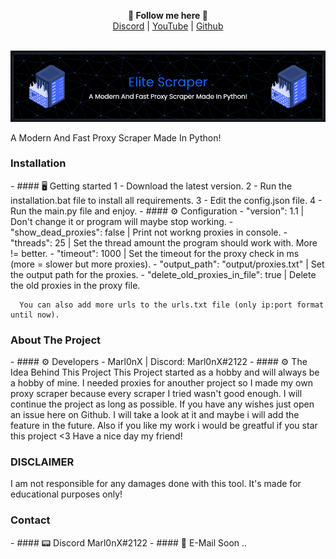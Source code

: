 <p align='center'>
  <b>📰 Follow me here 📰</b><br>  
  <a href="https://discord.com/users/1032874064731185152">Discord</a> |
  <a href="https://www.youtube.com/channel/UCwq6NcsqT8PS8ixhhUjM9ZQ">YouTube</a> |
  <a href="https://github.com/marl0nx">Github</a><br><br>
</p>
<img src="images/banner.png" alt="image">
<p>A Modern And Fast Proxy Scraper Made In Python!</p>

<h3>Installation</h3>
- #### 🖥️ Getting started
      1 - Download the latest version.
      2 - Run the installation.bat file to install all requirements.
      3 - Edit the config.json file.
      4 - Run the main.py file and enjoy.
- #### ⚙ Configuration
      - "version": 1.1 | Don't change it or program will maybe stop working.
      - "show_dead_proxies": false | Print not workng proxies in console.
      - "threads": 25 | Set the thread amount the program should work with. More != better.
      - "timeout": 1000 | Set the timeout for the proxy check in ms (more = slower but more proxies).
      - "output_path": "output/proxies.txt" | Set the output path for the proxies.
      - "delete_old_proxies_in_file": true | Delete the old proxies in the proxy file.
      
      You can also add more urls to the urls.txt file (only ip:port format until now).

<h3>About The Project</h3>
- #### ⚙ Developers
      - Marl0nX | Discord: Marl0nX#2122
- #### ⚙ The Idea Behind This Project
      This Project started as a hobby and will always be a hobby of mine.
      I needed proxies for anouther project so I made my own proxy scraper because every scraper I tried wasn't good enough.
      I will continue the project as long as possible. If you have any wishes just open an issue here on Github.
      I will take a look at it and maybe i will add the feature in the future.
      Also if you like my work i would be greatful if you star this project <3
      Have a nice day my friend!
      

<h3>DISCLAIMER</h3>
<p>I am not responsible for any damages done with this tool. It's made for educational purposes only!</p>

<h3>Contact</h3>
- #### 📟 Discord
      Marl0nX#2122
- #### 📧 E-Mail
      Soon ..